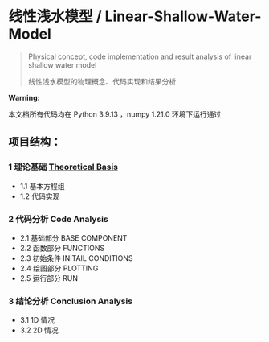 # 线性浅水模型 / Linear-Shallow-Water-Model

> Physical concept, code implementation and result analysis of linear shallow water model
> 
> 线性浅水模型的物理概念、代码实现和结果分析

**Warning:**

本文档所有代码均在 Python 3.9.13 ，numpy 1.21.0 环境下运行通过

## 项目结构：

 ### 1 理论基础 [Theoretical Basis](https://github.com/Sem1quaver/Linear-Shallow-Water-Model/blob/main/Theoretical%20Basis.md)

- 1.1 基本方程组
- 1.2 代码实现

### 2 代码分析 Code Analysis

- 2.1 基础部分 BASE COMPONENT
- 2.2 函数部分 FUNCTIONS
- 2.3 初始条件 INITAIL CONDITIONS
- 2.4 绘图部分 PLOTTING
- 2.5 运行部分 RUN

### 3 结论分析 Conclusion Analysis

- 3.1 1D 情况
- 3.2 2D 情况
